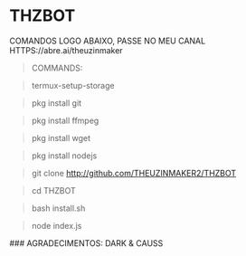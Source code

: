 # THZBOT


</details>  COMANDOS LOGO ABAIXO, PASSE NO MEU CANAL HTTPS://abre.ai/theuzinmaker




>COMMANDS:

> termux-setup-storage

> pkg install git

> pkg install ffmpeg

> pkg install wget

> pkg install nodejs 

> git clone http://github.com/THEUZINMAKER2/THZBOT

> cd THZBOT

> bash install.sh

> node index.js





</details>  ### AGRADECIMENTOS: DARK & CAUSS
